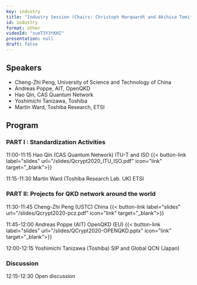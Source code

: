 ```yaml
---
key: industry
title: "Industry Session (Chairs: Christoph Marquardt and Akihisa Tomita)"
id: industry
format: other
videoId: "sueT3Y3tKHI"
presentation: null
draft: false
---
```


## Speakers
- Cheng-Zhi Peng, University of Science and Technology of China
- Andreas Poppe, AIT, OpenQKD
- Hao Qin, CAS Quantum Network
- Yoshimichi Tanizawa, Toshiba
- Martin Ward, Toshiba Research, ETSI

## Program

### PART I : Standardization Activities
11:00-11:15 Hao Qin (CAS Quantum Network)  ITU-T and ISO
{{< button-link label="slides" url="/slides/Qcrypt2020_ITU_ISO.pdf" icon="link" target="_blank">}}

11:15-11:30 Martin Ward (Toshiba Research Lab. UK)  ETSI

### PART II: Projects for QKD network around the world
11:30-11:45 Cheng-Zhi Peng (USTC) China
{{< button-link label="slides" url="/slides/Qcrypt2020-pcz.pdf" icon="link" target="_blank">}}

11:45-12:00 Andreas Poppe (AIT) OpenQKD (EU)
{{< button-link label="slides" url="/slides/QCrypt2020-OPENQKD.pptx" icon="link" target="_blank">}}

12:00-12:15 Yoshimichi Tanizawa (Toshiba) SIP and Global QCN (Japan)

### Discussion
12:15-12:30 Open discussion
